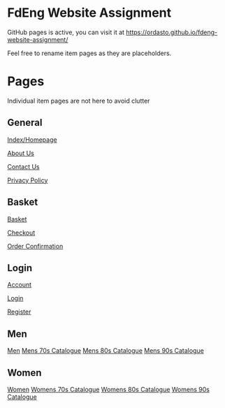 # FdEng Website Assignment

GitHub pages is active, you can visit it at https://ordasto.github.io/fdeng-website-assignment/

Feel free to rename item pages as they are placeholders.

# Pages
Individual item pages are not here to avoid clutter
## General
[Index/Homepage](https://ordasto.github.io/fdeng-website-assignment/)

[About Us](https://ordasto.github.io/fdeng-website-assignment/pages/about_us.html)

[Contact Us](https://ordasto.github.io/fdeng-website-assignment/pages/contact_us.html)

[Privacy Policy](https://ordasto.github.io/fdeng-website-assignment/pages/privacy_policy)


## Basket
[Basket](https://ordasto.github.io/fdeng-website-assignment/pages/basket/basket.html)

[Checkout](https://ordasto.github.io/fdeng-website-assignment/pages/basket/checkout.html)

[Order Confirmation](https://ordasto.github.io/fdeng-website-assignment/pages/basket/order_confirmation.html)


## Login
[Account](https://ordasto.github.io/fdeng-website-assignment/pages/login/account.html)

[Login](https://ordasto.github.io/fdeng-website-assignment/pages/login/login.html)

[Register](https://ordasto.github.io/fdeng-website-assignment/pages/login/register.html)


## Men
[Men](https://ordasto.github.io/fdeng-website-assignment/pages/men/MenClothing.html)
[Mens 70s Catalogue](https://ordasto.github.io/fdeng-website-assignment/pages/men/70s/male_70s_catalogue.html)
[Mens 80s Catalogue](https://ordasto.github.io/fdeng-website-assignment/pages/men/80s/male_80s_catalogue.html)
[Mens 90s Catalogue](https://ordasto.github.io/fdeng-website-assignment/pages/men/90s/male_90s_catalogue.html)

## Women
[Women](https://ordasto.github.io/fdeng-website-assignment/pages/women/WomenClothing.html)
[Womens 70s Catalogue](https://ordasto.github.io/fdeng-website-assignment/pages/women/70s/women_70s_catalogue.html)
[Womens 80s Catalogue](https://ordasto.github.io/fdeng-website-assignment/pages/women/80s/women_80s_catalogue.html)
[Womens 90s Catalogue](https://ordasto.github.io/fdeng-website-assignment/pages/women/90s/women_90s_catalogue.html)